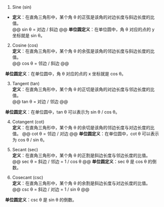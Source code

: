 1. Sine (sin)  
- **定义**：在直角三角形中，某个角 θ 的正弦是该角的对边长度与斜边长度的比值。  
@@
sin θ = 对边 / 斜边
@@
**单位圆定义**：在单位圆中，角 θ 对应的点的 y 坐标就是 sin θ。

2. Cosine (cos)    
**定义**：在直角三角形中，某个角 θ 的余弦是该角的邻边长度与斜边长度的比值。  
@@
cos θ = 邻边 / 斜边
@@

**单位圆定义**：在单位圆中，角 θ 对应的点的 x 坐标就是 cos θ。

3. Tangent (tan)  
**定义**：在直角三角形中，某个角 θ 的正切是该角的对边长度与邻边长度的比值。  
@@
tan θ = 对边 / 邻边
@@

**单位圆定义**：在单位圆中，tan θ 可以表示为 sin θ / cos θ。

4. Cotangent (cot)  
**定义**：在直角三角形中，某个角 θ 的余切是该角的邻边长度与对边长度的比值。
@@
cot θ = 邻边 / 对边
@@
**单位圆定义**：在单位圆中，cot θ 可以表示为 cos θ / sin θ。

5. Secant (sec)  
**定义**：在直角三角形中，某个角 θ 的正割是斜边长度与邻边长度的比值。
@@
sec θ = 斜边 / 邻边 = 1 / cos θ
@@
**单位圆定义**：sec θ 是 cos θ 的倒数。

6. Cosecant (csc)  
**定义**：在直角三角形中，某个角 θ 的余割是斜边长度与对边长度的比值。
@@
csc θ = 斜边 / 对边 = 1 / sin θ
@@

**单位圆定义**：csc θ 是 sin θ 的倒数。
